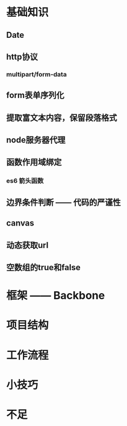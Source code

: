 # 基础知识
## Date
## http协议
### multipart/form-data
## form表单序列化
## 提取富文本内容，保留段落格式
## node服务器代理
## 函数作用域绑定
### es6 箭头函数
## 边界条件判断 —— 代码的严谨性
## canvas
## 动态获取url
## 空数组的true和false

# 框架 —— Backbone

# 项目结构

# 工作流程

# 小技巧

# 不足